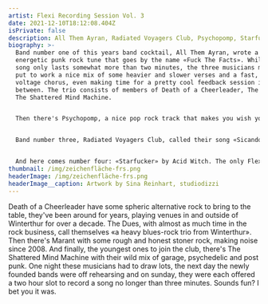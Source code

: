 ```yaml
---
artist: Flexi Recording Session Vol. 3
date: 2021-12-10T18:12:08.404Z
isPrivate: false
description: All Them Ayran, Radiated Voyagers Club, Psychopomp, Starfucker
biography: >-
  Band number one of this years band cocktail, All Them Ayran, wrote a highly
  energetic punk rock tune that goes by the name «Fuck The Facts». While the
  song only lasts somewhat more than two minutes, the three musicians managed to
  put to work a nice mix of some heavier and slower verses and a fast, high
  voltage chorus, even making time for a pretty cool feedback session in
  between. The trio consists of members of Death of a Cheerleader, The Dues and
  The Shattered Mind Machine. 


  Then there's Psychopomp, a nice pop rock track that makes you wish you drove your convertible down highway one in 1991. Yes, there's a guitar solo. The three members of Death of a Cheerleader, The Dues and Marant go by the name «The Aeon is freezing». 


  Band number three, Radiated Voyagers Club, called their song «Sicando Voyagers». Very nice 90s vibes, very nice drum fills and guitar riffs, very nice singing (is this Eddie Vedder? No?). The lyrics would be easy to learn, as they're just repeating themselves throughout both verse and chorus. Maybe make room for some sing along time when playing this song on stage? 


  And here comes number four: «Starfucker» by Acid Witch. The only Flexi Recording band including four members, originally playing in Marant, The Dues and The Shattered Mind Machine. This is a wild one, trust me, you won't be able to stand still once you hear this song. Now that you know what's awaiting you, you better make sure not to miss out on the first and only live edition of each of these four songs.
thumbnail: /img/zeichenfläche-frs.png
headerImage: /img/zeichenfläche-frs.png
headerImage__caption: Artwork by Sina Reinhart, studiodizzi
---
```

Death of a Cheerleader have some spheric alternative rock to bring to the table, they've been around for years, playing venues in and outside of Winterthur for over a decade. The Dues, with almost as much time in the rock business, call themselves «a heavy blues-rock trio from Winterthur». Then there's Marant with some rough and honest stoner rock, making noise since 2008. And finally, the youngest ones to join the club, there's The Shattered Mind Machine with their wild mix of garage, psychedelic and post punk. One night these musicians had to draw lots, the next day the newly founded bands were off rehearsing and on sunday, they were each offered a two hour slot to record a song no longer than three minutes. Sounds fun? I bet you it was.